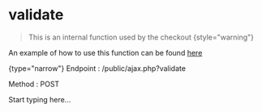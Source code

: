 # validate

<include from="Snippets-CheckoutAPI.md" element-id="snippet-header" />

> This is an internal function used by the checkout
{style="warning"}

An example of how to use this function can be found [here](CheckoutAPI-Example-validate.md)

{type="narrow"}
Endpoint
: /public/ajax.php?validate

Method
: POST

Start typing here...
